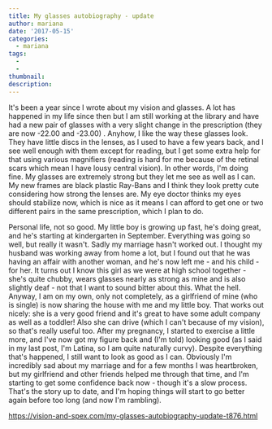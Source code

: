 ```yaml
---
title: My glasses autobiography - update
author: mariana
date: '2017-05-15'
categories:
  - mariana
tags:
  - 
  - 
thumbnail: 
description: 
---
```


It's been a year since I wrote about my vision and glasses. A lot has happened in my life since then but I am still working at the library and have had a new pair of glasses with a very slight change in the prescription (they are now -22.00 and -23.00) . Anyhow, I like the way these glasses look. They have little discs in the lenses, as I used to have a few years back, and I see well enough with them except for reading, but I get some extra help for that using various magnifiers (reading is hard for me because of the retinal scars which mean I have lousy central vision). In other words, I'm doing fine. My glasses are extremely strong but they let me see as well as I can. My new frames are black plastic Ray-Bans and I think they look pretty cute considering how strong the lenses are. My eye doctor thinks my eyes should stabilize now, which is nice as it means I can afford to get one or two different pairs in the same prescription, which I plan to do. 

Personal life, not so good. My little boy is growing up fast, he's doing great, and he's starting at kindergarten in September. Everything was going so well, but really it wasn't. Sadly my marriage hasn't worked out. I thought my husband was working away from home a lot, but I found out that he was having an affair with another woman, and he's now left me - and his child - for her. It turns out I know this girl as we were at high school together - she's quite chubby, wears glasses nearly as strong as mine and is also slightly deaf - not that I want to sound bitter about this. What the hell. Anyway, I am on my own, only not completely, as a girlfriend of mine (who is single) is now sharing the house with me and my little boy. That works out nicely: she is a very good friend and it's great to have some adult company as well as a toddler! Also she can drive (which I can't because of my vision), so that's really useful too. After my pregnancy, I started to exercise a little more, and I've now got my figure back and (I'm told) looking good (as I said in my last post, I'm Latina, so I am quite naturally curvy). Despite everything that's happened, I still want to look as good as I can. Obviously I'm incredibly sad about my marriage and for a few months I was heartbroken, but my girlfriend and other friends helped me through that time, and I'm starting to get some confidence back now - though it's a slow process. That's the story up to date, and I'm hoping things will start to go better again before too long (and now I'm rambling).

https://vision-and-spex.com/my-glasses-autobiography-update-t876.html
